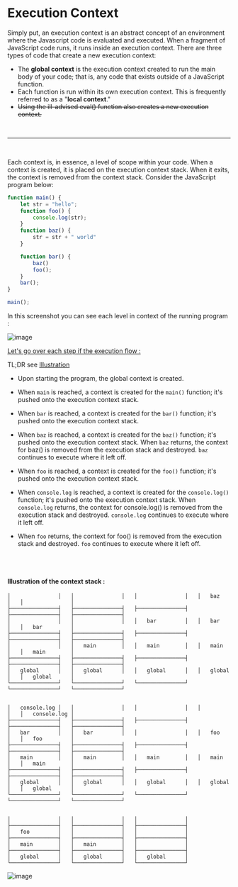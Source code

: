 


# Execution Context


Simply put, an execution context is an abstract concept of an environment where the Javascript code is evaluated and executed. 
When a fragment of JavaScript code runs, it runs inside an execution context. 
There are three types of code that create a new execution context:

* The **global context** is the execution context created to run the main body of your code; that is, any code that exists outside of a JavaScript function.
* Each function is run within its own execution context. This is frequently referred to as a "**local context**."
* <strike>Using the ill-advised eval() function also creates a new execution context.</strike>

<br>

____

<br>

Each context is, in essence, a level of scope within your code.  When a context is created, it is placed on the execution context stack. When it exits, the context is removed from the context stack.
Consider the JavaScript program below:

```js
function main() {
    let str = "hello";
    function foo() {
        console.log(str);
    }
    function baz() {
        str = str + " world"
    }

    function bar() {
        baz()
        foo();
    }
    bar();
}

main();
```

In this screenshot you can see each level in context of the running program : 

![image](https://user-images.githubusercontent.com/37986794/203842189-11dc0923-cbd0-4a2d-9fd9-cca379e736b4.png)

<u>Let's go over each step if the execution flow :</u>

TL;DR see [Illustration](####illustration-of-the-context-stack)

* Upon starting the program, the global context is created.

* When `main` is reached, a context is created for the `main()` function;
it's pushed onto the execution context stack.

* When `bar` is reached, a context is created for the `bar()` function; 
it's pushed onto the execution context stack.

* When `baz` is reached, a context is created for the `baz()` function;
it's pushed onto the execution context stack.
When `baz` returns, the context for baz() is removed from the execution stack and destroyed. 
`baz` continues to execute where it left off.

* When `foo` is reached, a context is created for the `foo()` function; 
it's pushed onto the execution context stack.
   
* When `console.log` is reached, a context is created for the `console.log()` function;
it's pushed onto the execution context stack.
When `console.log` returns, the context for console.log() is removed from the execution stack and destroyed. 
`console.log` continues to execute where it left off.         

* When `foo` returns, the context for foo() is removed from the execution stack and destroyed. 
`foo` continues to execute where it left off.

<br>
<br>

#### Illustration of the context stack :

```
│               │   │               │   │               │   │   baz         │   │               │   
├───────────────┤   ├───────────────┤   ├───────────────┤   ├───────────────┤   ├───────────────┤   
│               │   │               │   │   bar         │   │   bar         │   │   bar         │   
├───────────────┤   ├───────────────┤   ├───────────────┤   ├───────────────┤   ├───────────────┤   
│               │   │   main        │   │   main        │   │   main        │   │   main        │   
├───────────────┤   ├───────────────┤   ├───────────────┤   ├───────────────┤   ├───────────────┤   
│   global      │   │   global      │   │   global      │   │   global      │   │   global      │   
└───────────────┘   └───────────────┘   └───────────────┘   └───────────────┘   └───────────────┘   


│   console.log │   │               │   │               │   │               │   │   console.log │    
├───────────────┤   ├───────────────┤   ├───────────────┤   ├───────────────┤   ├───────────────┤ 
│   bar         │   │   bar         │   │               │   │   foo         │   │   foo         │ 
├───────────────┤   ├───────────────┤   ├───────────────┤   ├───────────────┤   ├───────────────┤ 
│   main        │   │   main        │   │   main        │   │   main        │   │   main        │ 
├───────────────┤   ├───────────────┤   ├───────────────┤   ├───────────────┤   ├───────────────┤ 
│   global      │   │   global      │   │   global      │   │   global      │   │   global      │ 
└───────────────┘   └───────────────┘   └───────────────┘   └───────────────┘   └───────────────┘ 


│               │   │               │   │               │
├───────────────┤   ├───────────────┤   ├───────────────┤
│   foo         │   │               │   │               │
├───────────────┤   ├───────────────┤   ├───────────────┤
│   main        │   │   main        │   │               │
├───────────────┤   ├───────────────┤   ├───────────────┤
│   global      │   │   global      │   │   global      │
└───────────────┘   └───────────────┘   └───────────────┘

```


![image](https://user-images.githubusercontent.com/37986794/203842836-8fff1c44-5155-433f-9f4d-6ed57a97f486.png)
